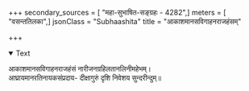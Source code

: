 +++
secondary_sources = [ "महा-सुभाषित-सङ्ग्रहः - 4282",]
meters = [ "वसन्ततिलका",]
jsonClass = "Subhaashita"
title = "आकाशमानसविगाहनराजहंसम्"

+++

<details open><summary>Text</summary>

आकाशमानसविगाहनराजहंसं नारीजनग्रहिलतानलिनीमहेभम्।  
आघ्रायमानरतिनायकसंप्रदाय- दीक्षागुरुं दृशि निवेशय सुन्दरीन्दुम्॥
</details>
